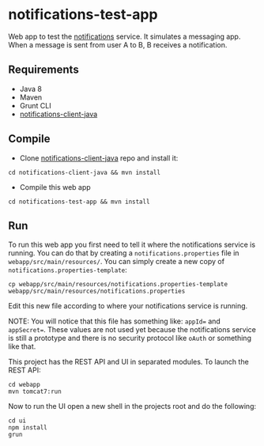 notifications-test-app
======================

Web app to test the [notifications](https://github.com/samfcmc/bennu-notifications) service.
It simulates a messaging app.
When a message is sent from user A to B, B receives a notification.

## Requirements
-	Java 8
-	Maven
- Grunt CLI
-	[notifications-client-java](https://github.com/samfcmc/notifications-client-java)

## Compile
* Clone [notifications-client-java](https://github.com/samfcmc/notifications-client-java) repo and install it:
```shell
cd notifications-client-java && mvn install
```

* Compile this web app
```shell
cd notifications-test-app && mvn install
```

## Run
To run this web app you first need to tell it where the notifications service is running.
You can do that by creating a `notifications.properties` file in `webapp/src/main/resources/`.
You can simply create a new copy of `notifications.properties-template`:

```shell
cp webapp/src/main/resources/notifications.properties-template webapp/src/main/resources/notifications.properties
```

Edit this new file according to where your notifications service is running.

NOTE: You will notice that this file has something like:
`appId=` and `appSecret=`. These values are not used yet because the notifications service is still a prototype and there is no security protocol like `oAuth` or something like that.

This project has the REST API and UI in separated modules.
To launch the REST API:
```shell
cd webapp
mvn tomcat7:run
```

Now to run the UI open a new shell in the projects root and do the following:
```shell
cd ui
npm install
grun
```
